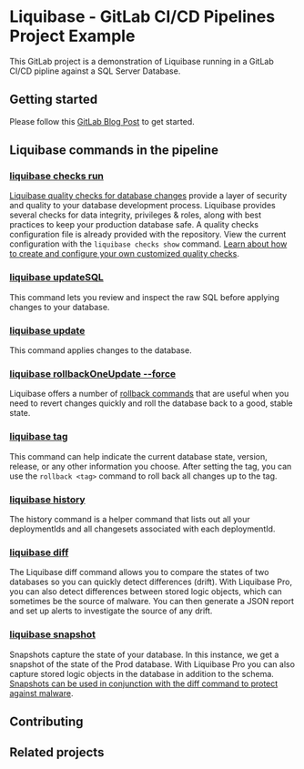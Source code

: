 # Liquibase - GitLab CI/CD Pipelines Project Example

This GitLab project is a demonstration of Liquibase running in a GitLab CI/CD pipline against a SQL Server Database.

## Getting started

Please follow this [GitLab Blog Post](https://about.gitlab.com/blog/2022/01/05/how-to-bring-devops-to-the-database-with-gitlab-and-liquibase/) to get started.

## Liquibase commands in the pipeline

### [liquibase checks run](https://docs.liquibase.com/commands/community/quality-checks/checks-run.html)

[Liquibase quality checks for database changes](https://www.liquibase.com/quality-checks) provide a layer of security and quality to your database development process. Liquibase provides several checks for data integrity, privileges & roles, along with best practices to keep your production database safe. A quality checks configuration file is already provided with the repository. View the current configuration with the `liquibase checks show` command. [Learn about how to create and configure your own customized quality checks](https://docs.liquibase.com/commands/community/quality-checks/home.html).

### [liquibase updateSQL](https://docs.liquibase.com/commands/community/updatesql.html)

This command lets you review and inspect the raw SQL before applying changes to your database.

### [liquibase update](https://docs.liquibase.com/commands/community/update.html)

This command applies changes to the database.

### [liquibase rollbackOneUpdate --force](https://docs.liquibase.com/commands/pro/rollbackoneupdate.html)

Liquibase offers a number of [rollback commands](https://docs.liquibase.com/commands/home.html) that are useful when you need to revert changes quickly and roll the database back to a good, stable state.

### [liquibase tag](https://docs.liquibase.com/commands/community/tag.html)

This command can help indicate the current database state, version, release, or any other information you choose. After setting the tag, you can use the `rollback <tag>` command to roll back all changes up to the tag.

### [liquibase history](https://docs.liquibase.com/commands/community/history.html)

The history command is a helper command that lists out all your deploymentIds and all changesets associated with each deploymentId.

### [liquibase diff](https://docs.liquibase.com/commands/community/diff.html)

The Liquibase diff command allows you to compare the states of two databases so you can quickly detect differences (drift). With Liquibase Pro, you can also detect differences between stored logic objects, which can sometimes be the source of malware. You can then generate a JSON report and set up alerts to investigate the source of any drift.

### [liquibase snapshot](https://docs.liquibase.com/commands/community/snapshot.html)

Snapshots capture the state of your database. In this instance, we get a snapshot of the state of the Prod database. With Liquibase Pro you can also capture stored logic objects in the database in addition to the schema. [Snapshots can be used in conjunction with the diff command to protect against malware](https://www.liquibase.com/devsecops).

## Contributing


## Related projects

